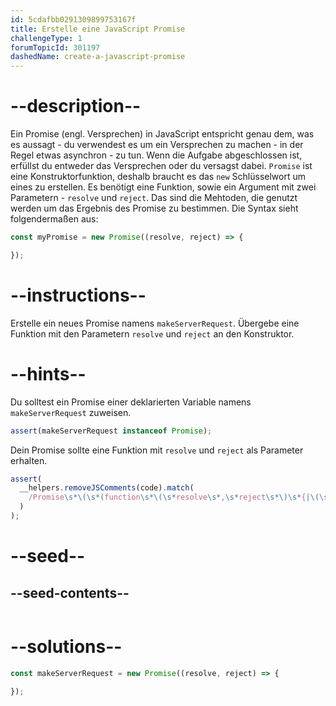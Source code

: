 ```yaml
---
id: 5cdafbb0291309899753167f
title: Erstelle eine JavaScript Promise
challengeType: 1
forumTopicId: 301197
dashedName: create-a-javascript-promise
---
```


# --description--

Ein Promise (engl. Versprechen) in JavaScript entspricht genau dem, was es aussagt - du verwendest es um ein Versprechen zu machen - in der Regel etwas asynchron - zu tun. Wenn die Aufgabe abgeschlossen ist, erfüllst du entweder das Versprechen oder du versagst dabei. `Promise` ist eine Konstruktorfunktion, deshalb braucht es das `new` Schlüsselwort um eines zu erstellen. Es benötigt eine Funktion, sowie ein Argument mit zwei Parametern - `resolve` und `reject`. Das sind die Mehtoden, die genutzt werden um das Ergebnis des Promise zu bestimmen. Die Syntax sieht folgendermaßen aus:

```js
const myPromise = new Promise((resolve, reject) => {

});
```

# --instructions--

Erstelle ein neues Promise namens `makeServerRequest`. Übergebe eine Funktion mit den Parametern `resolve` und `reject` an den Konstruktor.

# --hints--

Du solltest ein Promise einer deklarierten Variable namens `makeServerRequest` zuweisen.

```js
assert(makeServerRequest instanceof Promise);
```

Dein Promise sollte eine Funktion mit `resolve` und `reject` als Parameter erhalten.

```js
assert(
  __helpers.removeJSComments(code).match(
    /Promise\s*\(\s*(function\s*\(\s*resolve\s*,\s*reject\s*\)\s*{|\(\s*resolve\s*,\s*reject\s*\)\s*=>\s*{)[^}]*}/g
  )
);
```

# --seed--

## --seed-contents--

```js

```

# --solutions--

```js
const makeServerRequest = new Promise((resolve, reject) => {

});
```
